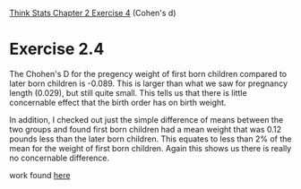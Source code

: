 [Think Stats Chapter 2 Exercise 4](http://greenteapress.com/thinkstats2/html/thinkstats2003.html#toc24) (Cohen's d)

# Exercise 2.4

The Chohen's D for the pregency weight of first born children compared to later born children is -0.089. This is larger than what we saw for pregnancy length (0.029), but still quite small. This tells us that there is little concernable effect that the birth order has on birth weight.

In addition, I checked out just the simple difference of means between the two groups and found first born children had a mean weight that was 0.12 pounds less than the later born children. This equates to less than 2% of the mean for the weight of first born children. Again this shows us there is really no concernable difference.

work found [here](./thinkstats_2/code/ryan-ch2-ex4.ipynb)
